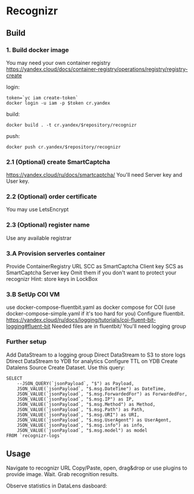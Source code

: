 # Recognizr

## Build

### 1. Build docker image

You may need your own container registry
https://yandex.cloud/docs/container-registry/operations/registry/registry-create

login:

```
token=`yc iam create-token`
docker login -u iam -p $token cr.yandex
```

build:

```
docker build . -t cr.yandex/$repository/recognizr
```

push:

```
docker push cr.yandex/$repository/recognizr
```

### 2.1 (Optional) create SmartCaptcha

https://yandex.cloud/ru/docs/smartcaptcha/
You'll need Server key and User key.

### 2.2 (Optional) order certificate

You may use LetsEncrypt

### 2.3 (Optional) register name

Use any available registrar

### 3.A Provision serverles container

Provide ContainerRegistry URL
SCC as SmartCaptcha Client key
SCS as SmartCaptcha Server key
Omit them if you don't want to protect your recognizr
Hint: store keys in LockBox

### 3.B SetUp COI VM

use docker-compose-fluentbit.yaml as docker compose for COI
(use docker-compose-simple.yaml if it's too hard for you)
Configure fluentbit.
https://yandex.cloud/ru/docs/logging/tutorials/coi-fluent-bit-logging#fluent-bit
Needed files are in fluentbit/
You'll need logging group

### Further setup

Add DataStream to a logging group
Direct DataStream to S3 to store logs
Dtirect DataStream to YDB for analytics
Configure TTL on YDB
Create Datalens Source
Create Dataset. Use this query:
```
SELECT
    --JSON_QUERY(`jsonPayload`, "$") as Payload,
    JSON_VALUE(`jsonPayload`, "$.msg.DateTime") as DateTime,
    JSON_VALUE(`jsonPayload`, "$.msg.ForwardedFor") as ForwardedFor,
    JSON_VALUE(`jsonPayload`, "$.msg.IP") as IP,
    JSON_VALUE(`jsonPayload`, "$.msg.Method") as Method,
    JSON_VALUE(`jsonPayload`, "$.msg.Path") as Path,
    JSON_VALUE(`jsonPayload`, "$.msg.URI") as URI,
    JSON_VALUE(`jsonPayload`, "$.msg.UserAgent") as UserAgent,
    JSON_VALUE(`jsonPayload`, "$.msg.info") as info,
    JSON_VALUE(`jsonPayload`, "$.msg.model") as model
FROM `recognizr-logs`
```


## Usage

Navigate to recognizr URL
Copy/Paste, open, drag&drop or use plugins to provide image.
Wait.
Grab recognition results.

Observe statistics in DataLens dasboard:

